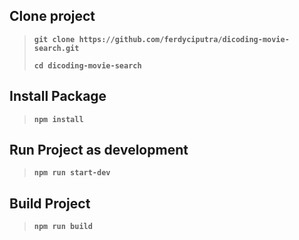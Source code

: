 ## Clone project
> **`git clone https://github.com/ferdyciputra/dicoding-movie-search.git`**
>
> **`cd dicoding-movie-search`**

## Install Package
> **`npm install`**

## Run Project as development
> **`npm run start-dev`**

## Build Project
> **`npm run build`**
